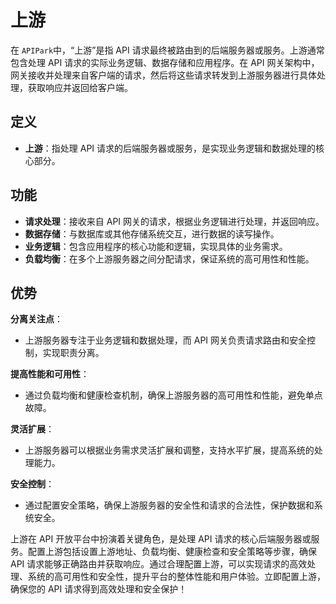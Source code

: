 # 上游

在 `APIPark`中，“上游”是指 API 请求最终被路由到的后端服务器或服务。上游通常包含处理 API 请求的实际业务逻辑、数据存储和应用程序。在 API 网关架构中，网关接收并处理来自客户端的请求，然后将这些请求转发到上游服务器进行具体处理，获取响应并返回给客户端。

## 定义

* **上游**：指处理 API 请求的后端服务器或服务，是实现业务逻辑和数据处理的核心部分。

## 功能

* **请求处理**：接收来自 API 网关的请求，根据业务逻辑进行处理，并返回响应。
* **数据存储**：与数据库或其他存储系统交互，进行数据的读写操作。
* **业务逻辑**：包含应用程序的核心功能和逻辑，实现具体的业务需求。
* **负载均衡**：在多个上游服务器之间分配请求，保证系统的高可用性和性能。

## 优势

**分离关注点**：

* 上游服务器专注于业务逻辑和数据处理，而 API 网关负责请求路由和安全控制，实现职责分离。

**提高性能和可用性**：

* 通过负载均衡和健康检查机制，确保上游服务器的高可用性和性能，避免单点故障。

**灵活扩展**：

* 上游服务器可以根据业务需求灵活扩展和调整，支持水平扩展，提高系统的处理能力。

**安全控制**：
* 通过配置安全策略，确保上游服务器的安全性和请求的合法性，保护数据和系统安全。

上游在 API 开放平台中扮演着关键角色，是处理 API 请求的核心后端服务器或服务。配置上游包括设置上游地址、负载均衡、健康检查和安全策略等步骤，确保 API 请求能够正确路由并获取响应。通过合理配置上游，可以实现请求的高效处理、系统的高可用性和安全性，提升平台的整体性能和用户体验。立即配置上游，确保您的 API 请求得到高效处理和安全保护！
